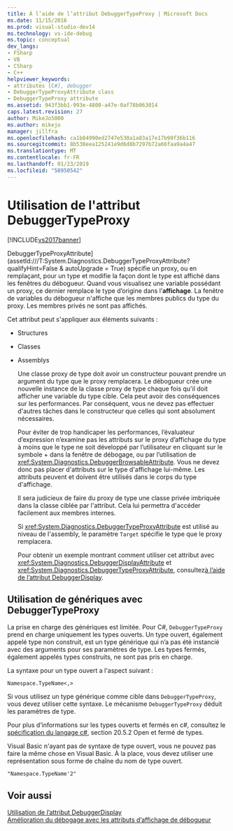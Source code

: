 ```yaml
---
title: À l’aide de l’attribut DebuggerTypeProxy | Microsoft Docs
ms.date: 11/15/2016
ms.prod: visual-studio-dev14
ms.technology: vs-ide-debug
ms.topic: conceptual
dev_langs:
- FSharp
- VB
- CSharp
- C++
helpviewer_keywords:
- attributes [C#], debugger
- DebuggerTypeProxyAttribute class
- DebuggerTypeProxy attribute
ms.assetid: 943f3bb1-993e-4800-a47e-0af78b063014
caps.latest.revision: 27
author: MikeJo5000
ms.author: mikejo
manager: jillfra
ms.openlocfilehash: ca1b84990ed2747e530a1a83a17e17b99f36b116
ms.sourcegitcommit: 8b538eea125241e9d6d8b7297b72a66faa9a4a47
ms.translationtype: MT
ms.contentlocale: fr-FR
ms.lasthandoff: 01/23/2019
ms.locfileid: "58950542"
---
```

# <a name="using-debuggertypeproxy-attribute"></a>Utilisation de l'attribut DebuggerTypeProxy
[!INCLUDE[vs2017banner](../includes/vs2017banner.md)]

DebuggerTypeProxyAttribute] (assetId:///T:System.Diagnostics.DebuggerTypeProxyAttribute?qualifyHint=False & autoUpgrade = True) spécifie un proxy, ou en remplaçant, pour un type et modifie la façon dont le type est affiché dans les fenêtres du débogueur. Quand vous visualisez une variable possédant un proxy, ce dernier remplace le type d’origine dans l’**affichage**. La fenêtre de variables du débogueur   n'affiche que les membres publics du type du proxy. Les membres privés ne sont pas affichés.  
  
 Cet attribut peut s'appliquer aux éléments suivants :  
  
- Structures  
  
- Classes  
  
- Assemblys  
  
  Une classe proxy de type doit avoir un constructeur pouvant prendre un argument du type que le proxy remplacera. Le débogueur crée une nouvelle instance de la classe proxy de type chaque fois qu'il doit afficher une variable du type cible. Cela peut avoir des conséquences sur les performances. Par conséquent, vous ne devez pas effectuer d'autres tâches dans le constructeur que celles qui sont absolument nécessaires.  
  
  Pour éviter de trop handicaper les performances, l’évaluateur d’expression n’examine pas les attributs sur le proxy d’affichage du type à moins que le type ne soit développé par l’utilisateur en cliquant sur le symbole + dans la fenêtre de débogage, ou par l’utilisation de <xref:System.Diagnostics.DebuggerBrowsableAttribute>. Vous ne devez donc pas placer d'attributs sur le type d'affichage lui-même. Les attributs peuvent et doivent être utilisés dans le corps du type d'affichage.  
  
  Il sera judicieux de faire du proxy de type une classe privée imbriquée dans la classe ciblée par l'attribut. Cela lui permettra d'accéder facilement aux membres internes.  
  
  Si <xref:System.Diagnostics.DebuggerTypeProxyAttribute> est utilisé au niveau de l'assembly, le paramètre `Target` spécifie le type que le proxy remplacera.  
  
  Pour obtenir un exemple montrant comment utiliser cet attribut avec <xref:System.Diagnostics.DebuggerDisplayAttribute> et <xref:System.Diagnostics.DebuggerTypeProxyAttribute>, consultez[à l’aide de l’attribut DebuggerDisplay](../debugger/using-the-debuggerdisplay-attribute.md).  
  
## <a name="using-generics-with-debuggertypeproxy"></a>Utilisation de génériques avec DebuggerTypeProxy  
 La prise en charge des génériques est limitée. Pour C#, `DebuggerTypeProxy` prend en charge uniquement les types ouverts. Un type ouvert, également appelé type non construit, est un type générique qui n’a pas été instancié avec des arguments pour ses paramètres de type. Les types fermés, également appelés types construits, ne sont pas pris en charge.  
  
 La syntaxe pour un type ouvert a l'aspect suivant :  
  
 `Namespace.TypeName<,>`  
  
 Si vous utilisez un type générique comme cible dans `DebuggerTypeProxy`, vous devez utiliser cette syntaxe. Le mécanisme `DebuggerTypeProxy` déduit les paramètres de type.  
  
 Pour plus d’informations sur les types ouverts et fermés en c#, consultez le [spécification du langage c#](http://msdn.microsoft.com/library/e5d5a5cc-636b-4bff-b9c8-a8edc6207c22), section 20.5.2 Open et fermé de types.  
  
 Visual Basic n'ayant pas de syntaxe de type ouvert, vous ne pouvez pas faire la même chose en Visual Basic. À la place, vous devez utiliser une représentation sous forme de chaîne du nom de type ouvert.  
  
 `"Namespace.TypeName'2"`  
  
## <a name="see-also"></a>Voir aussi  
 [Utilisation de l’attribut DebuggerDisplay](../debugger/using-the-debuggerdisplay-attribute.md)   
  [Amélioration du débogage avec les attributs d’affichage de débogueur](http://msdn.microsoft.com/library/72bb7aa9-459b-42c4-9163-9312fab4c410)
